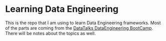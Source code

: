 # Learning Data Engineering
This is the repo that I am using to learn Data Engineering frameworks. Most of the parts are coming from the [DataTalks DataEngineering BootCamp](https://github.com/DataTalksClub/data-engineering-zoomcamp). There will be notes about the topics as well. 
